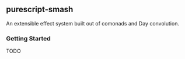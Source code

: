 ## purescript-smash

An extensible effect system built out of comonads and Day convolution.

### Getting Started

TODO
